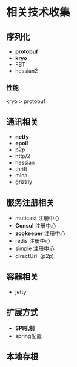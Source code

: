 # 相关技术收集

## 序列化
- **protobuf**
- **kryo**
- FST
- hessian2

### 性能
kryo > protobuf

## 通讯相关
- **netty**
- **epoll**
- p2p
- http/2
- hessian
- thrift
- mina
- grizzly

## 服务注册相关
- muticast 注册中心
- **Consul** 注册中心
- **zookeeper** 注册中心
- redis 注册中心
- simple 注册中心
- directUrl（p2p)

## 容器相关
- jetty

## 扩展方式
- **SPI机制**
- spring配置

## 本地存根